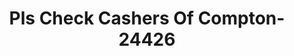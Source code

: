 ---
f_zip-code: 90221
f_state-code: CA
title: Pls Check Cashers Of Compton-24426
f_phone: 310-608-1700
f_city-only: Compton
f_address: 13022 S Atlantic Ave Compton
f_location-unique-id: '24426'
slug: pls-check-cashers-of-compton-24426
updated-on: '2024-05-30T13:46:58.046Z'
created-on: '2024-05-30T13:36:59.803Z'
published-on: '2024-05-30T13:54:32.469Z'
f_city-state: cms/city/compton-ca.md
f_company: cms/company/pls-check-cashers-of-compton.md
f_state: cms/state/california.md
layout: '[payday-loan].html'
tags: payday-loan
---
